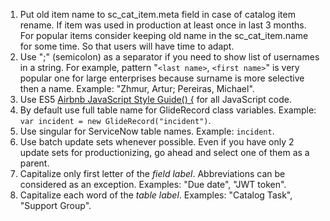 1. Put old item name to sc_cat_item.meta field in case of catalog item rename. If item was used in production at least once in last 3 months. For popular items consider keeping old name in the sc_cat_item.name for some time. So that users will have time to adapt.
2. Use ";" (semicolon) as a separator if you need to show list of usernames in a string. For example, pattern "`<last name>`, `<first name>`" is very popular one for large enterprises because surname is more selective then a name. Example: "Zhmur, Artur; Pereiras, Michael".
3. Use ES5 [Airbnb JavaScript Style Guide() {](https://github.com/airbnb/javascript/tree/es5-deprecated/es5) for all JavaScript code.
4. By default use full table name for GlideRecord class variables. Example: `var incident = new GlideRecord("incident")`.
5. Use singular for ServiceNow table names. Example: `incident`.
6. Use batch update sets whenever possible. Even if you have only 2 update sets for productionizing, go ahead and select one of them as a parent.
7. Capitalize only first letter of the *field label*. Abbreviations can be considered as an exception. Examples: "Due date", "JWT token".
8. Capitalize each word of the *table label*. Examples: "Catalog Task", "Support Group".
